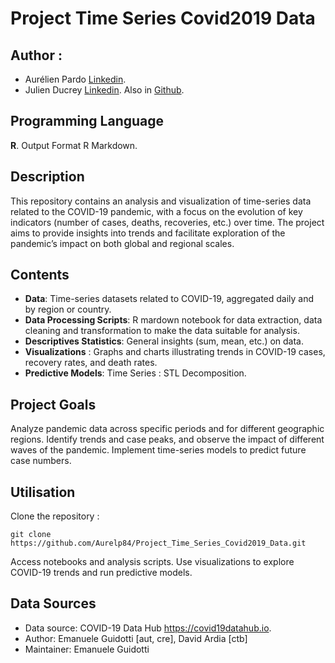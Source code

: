 # Project Time Series Covid2019 Data

## Author : 
- Aurélien Pardo [Linkedin](www.linkedin.com/in/aurélien-pardo-24a02324b).
- Julien Ducrey [Linkedin](https://www.linkedin.com/in/julien-ducrey-21jd/). Also in [Github](https://github.com/jducrey).

## Programming Language

**R**. Output Format R Markdown.

## Description

This repository contains an analysis and visualization of time-series data related to the COVID-19 pandemic, with a focus on the evolution of key indicators (number of cases, deaths, recoveries, etc.) over time. The project aims to provide insights into trends and facilitate exploration of the pandemic’s impact on both global and regional scales.

## Contents

- **Data**: Time-series datasets related to COVID-19, aggregated daily and by region or country.
- **Data Processing Scripts**: R mardown notebook for data extraction, data cleaning and transformation to make the data suitable for analysis.
- **Descriptives Statistics**: General insights (sum, mean, etc.) on data.
- **Visualizations** : Graphs and charts illustrating trends in COVID-19 cases, recovery rates, and death rates.
- **Predictive Models**: Time Series : STL Decomposition.

## Project Goals

Analyze pandemic data across specific periods and for different geographic regions.
Identify trends and case peaks, and observe the impact of different waves of the pandemic.
Implement time-series models to predict future case numbers.

## Utilisation

Clone the repository  :

    git clone https://github.com/Aurelp84/Project_Time_Series_Covid2019_Data.git

Access notebooks and analysis scripts.
Use visualizations to explore COVID-19 trends and run predictive models.

## Data Sources
- Data source: COVID-19 Data Hub <https://covid19datahub.io>.
- Author: 	Emanuele Guidotti [aut, cre], David Ardia [ctb]
- Maintainer: 	Emanuele Guidotti
